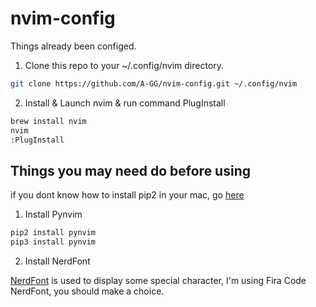 # nvim-config

Things already been configed.

1. Clone this repo to your ~/.config/nvim directory.
```bash
git clone https://github.com/A-GG/nvim-config.git ~/.config/nvim
```
2. Install & Launch nvim & run command PlugInstall
```bash
brew install nvim
nvim
:PlugInstall
```

## Things you may need do before using
if you dont know how to install pip2 in your mac, go [here](https://agg.me/2021%E5%B9%B4%E5%A6%82%E4%BD%95%E5%9C%A8OSX%E4%B8%8A%E5%AE%89%E8%A3%85PIP2/)
1. Install Pynvim
```bash
pip2 install pynvim
pip3 install pynvim
```
2. Install NerdFont

  [NerdFont](https://github.com/ryanoasis/nerd-fonts) is used to display some special character, I'm using Fira Code NerdFont, you should make a choice.
